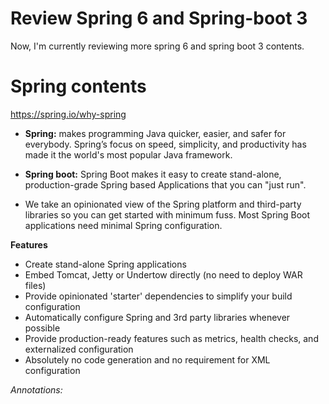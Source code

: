 # Review Spring 6 and Spring-boot 3
Now, I'm currently reviewing more spring 6 and spring boot 3 contents.

# Spring contents
https://spring.io/why-spring

 - **Spring:**
   makes programming Java quicker, easier, and safer for everybody. Spring’s focus on speed, simplicity, and productivity has made it the world's most popular Java framework.

- **Spring boot:** 
Spring Boot makes it easy to create stand-alone, production-grade Spring based Applications that you can "just run".
 - We take an opinionated view of the Spring platform and third-party libraries so you can get started with minimum fuss. Most Spring Boot applications need minimal Spring configuration.

**Features**

 - Create stand-alone Spring applications
 - Embed Tomcat, Jetty or Undertow directly (no need to deploy WAR files)
 - Provide opinionated 'starter' dependencies to simplify your build configuration
 - Automatically configure Spring and 3rd party libraries whenever possible
 - Provide production-ready features such as metrics, health checks, and externalized configuration
 - Absolutely no code generation and no requirement for XML configuration

_Annotations:_ 
